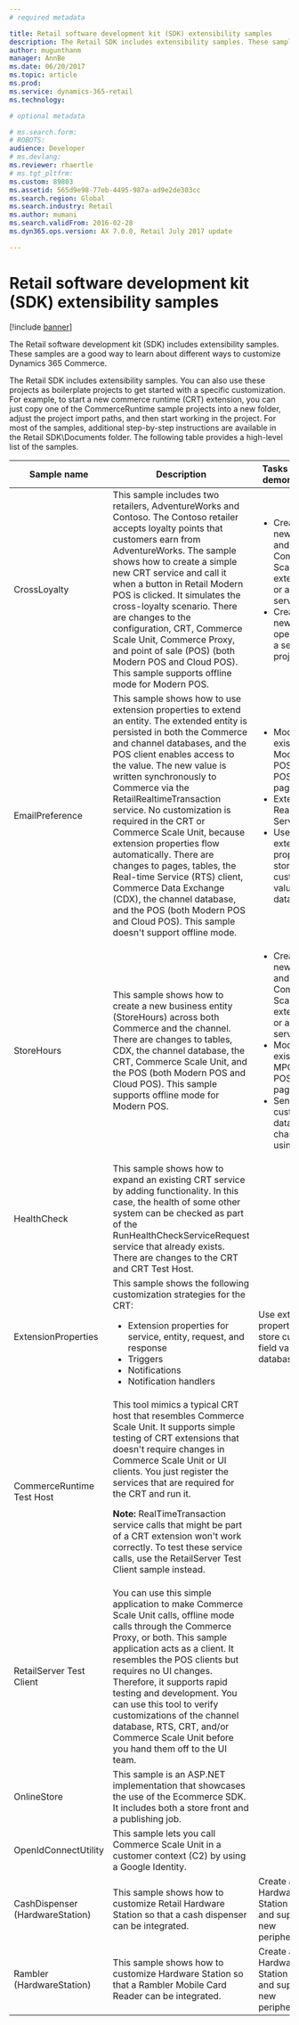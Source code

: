 ```yaml
---
# required metadata

title: Retail software development kit (SDK) extensibility samples
description: The Retail SDK includes extensibility samples. These samples are a good way to learn about different ways to customize Commerce.  
author: mugunthanm
manager: AnnBe
ms.date: 06/20/2017
ms.topic: article
ms.prod: 
ms.service: dynamics-365-retail
ms.technology: 

# optional metadata

# ms.search.form: 
# ROBOTS: 
audience: Developer
# ms.devlang: 
ms.reviewer: rhaertle
# ms.tgt_pltfrm: 
ms.custom: 89803
ms.assetid: 565d9e98-77eb-4495-987a-ad9e2de303cc
ms.search.region: Global
ms.search.industry: Retail
ms.author: mumani
ms.search.validFrom: 2016-02-28
ms.dyn365.ops.version: AX 7.0.0, Retail July 2017 update

---
```


# Retail software development kit (SDK) extensibility samples

[!include [banner](../../includes/banner.md)]

The Retail software development kit (SDK) includes extensibility samples. These samples are a good way to learn about different ways to customize Dynamics 365 Commerce.

The Retail SDK includes extensibility samples. You can also use these projects as boilerplate projects to get started with a specific customization. For example, to start a new commerce runtime (CRT) extension, you can just copy one of the CommerceRuntime sample projects into a new folder, adjust the project import paths, and then start working in the project. For most of the samples, additional step-by-step instructions are available in the Retail SDK\\Documents folder. The following table provides a high-level list of the samples.

<table>
<thead>
<tr>
<th>Sample name</th>
<th>Description</th>
<th>Tasks that are demonstrated</th>
</tr>
</thead>
<tbody>
<tr>
<td>CrossLoyalty</td>
<td>This sample includes two retailers, AdventureWorks and Contoso. The Contoso retailer accepts loyalty points that customers earn from AdventureWorks. The sample shows how to create a simple new CRT service and call it when a button in Retail Modern POS is clicked. It simulates the cross-loyalty scenario. There are changes to the configuration, CRT, Commerce Scale Unit, Commerce Proxy, and point of sale (POS) (both Modern POS and Cloud POS). This sample supports offline mode for Modern POS.</td>
<td>
<ul>
<li>Create a new CRT and Commerce Scale Unit extension, or a new service.</li>
<li>Create a new operation as a separate project.</li>
</ul>
</td>
</tr>
<tr>
<td>EmailPreference</td>
<td>This sample shows how to use extension properties to extend an entity. The extended entity is persisted in both the Commerce and channel databases, and the POS client enables access to the value. The new value is written synchronously to Commerce via the RetailRealtimeTransaction service. No customization is required in the CRT or Commerce Scale Unit, because extension properties flow automatically. There are changes to pages, tables, the Real-time Service (RTS) client, Commerce Data Exchange (CDX), the channel database, and the POS (both Modern POS and Cloud POS). This sample doesn't support offline mode.</td>
<td>
<ul>
<li>Modify an existing Modern POS/Cloud POS view or page.</li>
<li>Extend the Real-time Service.</li>
<li>Use extension properties to store custom field values in the database.</li>
</ul>
</td>
</tr>
<tr>
<td>StoreHours</td>
<td>This sample shows how to create a new business entity (StoreHours) across both Commerce and the channel. There are changes to tables, CDX, the channel database, the CRT, Commerce Scale Unit, and the POS (both Modern POS and Cloud POS). This sample supports offline mode for Modern POS.</td>
<td>
<ul>
<li>Create a new CRT and Commerce Scale Unit extension, or a new service.</li>
<li>Modify an existing MPOS/Cloud POS view or page.</li>
<li>Send the custom table data to the channel by using CDX.</li>
</ul>
</td>
</tr>
<tr>
<td>HealthCheck</td>
<td>This sample shows how to expand an existing CRT service by adding functionality. In this case, the health of some other system can be checked as part of the RunHealthCheckServiceRequest service that already exists. There are changes to the CRT and CRT Test Host.</td>
<td></td>
</tr>
<tr>
<td>ExtensionProperties</td>
<td>This sample shows the following customization strategies for the CRT:
<ul>
<li>Extension properties for service, entity, request, and response</li>
<li>Triggers</li>
<li>Notifications</li>
<li>Notification handlers</li>
</ul>
</td>
<td>Use extension properties to store custom field values in a database.</td>
</tr>
<tr>
<td>CommerceRuntime Test Host</td>
<td>This tool mimics a typical CRT host that resembles Commerce Scale Unit. It supports simple testing of CRT extensions that doesn't require changes in Commerce Scale Unit or UI clients. You just register the services that are required for the CRT and run it.
<p><strong>Note:</strong> RealTimeTransaction service calls that might be part of a CRT extension won't work correctly. To test these service calls, use the RetailServer Test Client sample instead.</p>
</td>
<td></td>
</tr>
<tr>
<td>RetailServer Test Client</td>
<td>You can use this simple application to make Commerce Scale Unit calls, offline mode calls through the Commerce Proxy, or both. This sample application acts as a client. It resembles the POS clients but requires no UI changes. Therefore, it supports rapid testing and development. You can use this tool to verify customizations of the channel database, RTS, CRT, and/or Commerce Scale Unit before you hand them off to the UI team.</td>
<td></td>
</tr>
<tr>
<td>OnlineStore</td>
<td>This sample is an ASP.NET implementation that showcases the use of the Ecommerce SDK. It includes both a store front and a publishing job.</td>
<td></td>
</tr>
<tr>
<td>OpenIdConnectUtility</td>
<td>This sample lets you call Commerce Scale Unit in a customer context (C2) by using a Google Identity.</td>
<td></td>
</tr>
<tr>
<td>CashDispenser (HardwareStation)</td>
<td>This sample shows how to customize Retail Hardware Station so that a cash dispenser can be integrated.</td>
<td>Create a new Hardware Station project and support for new peripherals.</td>
</tr>
<tr>
<td>Rambler (HardwareStation)</td>
<td>This sample shows how to customize Hardware Station so that a Rambler Mobile Card Reader can be integrated.</td>
<td>Create a new Hardware Station project and support for new peripherals.</td>
</tr>
</tbody>
</table>
